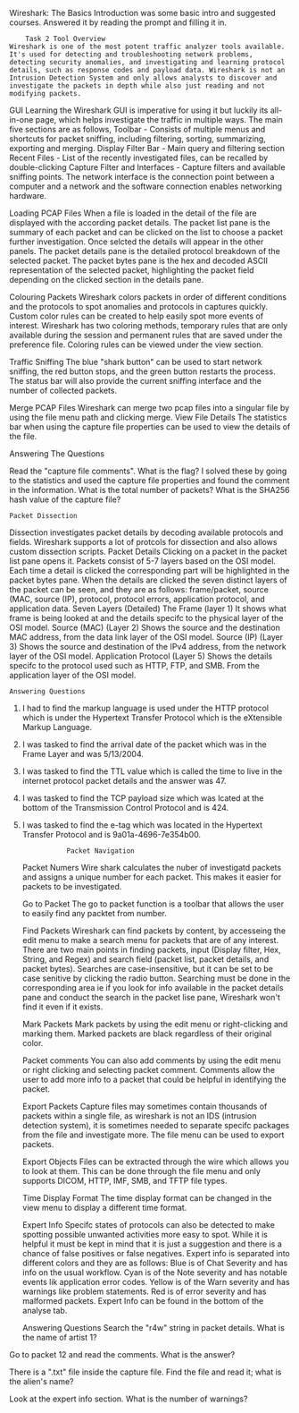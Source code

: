  Wireshark: The Basics
Introduction was some basic intro and suggested courses. Answered it by reading the prompt and filling it in. 

        Task 2 Tool Overview
    Wireshark is one of the most potent traffic analyzer tools available. It's used for detecting and troubleshooting network problems, detecting security anomalies, and investigating and learning protocol details, such as response codes and payload data. Wireshark is not an Intrusion Detection System and only allows analysts to discover and investigate the packets in depth while also just reading and not modifying packets. 

GUI 
    Learning the Wireshark GUI is imperative for using it but luckily its all-in-one page, which helps investigate the traffic in multiple ways. 
    The main five sections are as follows, 
        Toolbar - Consists of multiple menus and shortcuts for packet sniffing, including filtering, sorting, summarizing, exporting and merging.
        Display Filter Bar - Main query and filtering section
        Recent Files - List of the recently investigated files, can be recalled by double-clicking 
        Capture Filter and Interfaces - Capture filters and available sniffing points. The network interface is the connection point between a computer and a network and the software connection enables networking hardware.

Loading PCAP Files
    When a file is loaded in the detail of the file are displayed with the according packet details.
    The packet list pane is the summary of each packet and can be clicked on the list to choose a packet further investigation. Once selcted the details will appear in the other panels.
    The packet details pane is the detailed protocol breakdown of the selected packet.
    The packet bytes pane is the hex and decoded ASCII representation of the selected packet, highlighting the packet field depending on the clicked section in the details pane.

Colouring Packets
    Wireshark colors packets in order of different conditions and the protocols to spot anomalies and protocols in captures quickly. Custom color rules can be created to help easily spot more events of interest. Wireshark has two coloring methods, temporary rules that are only available during the session and permanent rules that are saved under the preference file. Coloring rules can be viewed under the view section. 

Traffic Sniffing
    The blue "shark button" can be used to start network sniffing, the red button stops, and the green button restarts the process. The status bar will also provide the current sniffing interface and the number of collected packets. 

Merge PCAP Files
    Wireshark can merge two pcap files into a singular file by using the file menu path and clicking merge. 
View File Details 
    The statistics bar when using the capture file properties can be used to view the details of the file.

Answering The Questions
    
Read the "capture file comments". What is the flag?
I solved these by going to the statistics and used the capture file properties and found the comment in the information.
What is the total number of packets?
What is the SHA256 hash value of the capture file?

    Packet Dissection
Dissection investigates packet details by decoding available protocols and fields. Wireshark supports a lot of protcols for dissection and also allows custom dissection scripts. 
    Packet Details
Clicking on a packet in the packet list pane opens it. Packets consist of 5-7 layers based on the OSI model. Each time a detail is clicked the corresponding part will be highlighted in the packet bytes pane. When the details are clicked the seven distinct layers of the packet can be seen, and they are as follows:  frame/packet, source (MAC, source (IP), protocol, protocol errors, application protocol, and application data. 
    Seven Layers (Detailed)
        The Frame (layer 1)
    It shows what frame is being looked at and the details specifc to the physical layer of the OSI model.
        Source (MAC) (Layer 2)
    Shows the source and the destination MAC address, from the data link layer of the OSI model.
        Source (IP) (Layer 3)
    Shows the source and destination of the IPv4 address, from the network layer of the OSI model.
        Application Protocol (Layer 5)
    Shows the details specifc to the protocol used such as HTTP, FTP, and SMB. From the application layer of the OSI model.

    Answering Questions 
1. I had to find the markup language is used under the HTTP protocol which is under the Hypertext Transfer Protocol which is the eXtensible Markup Language.
2. I was tasked to find the arrival date of the packet which was in the Frame Layer and was 5/13/2004.
3. I was tasked to find the TTL value which is called the time to live in the internet protocol packet details and the answer was 47.
4. I was tasked to find the TCP payload size which was lcated at the bottom of the Transmission Control Protocol and is 424.
5. I was tasked to find the e-tag which was located in the Hypertext Transfer Protocol and is 9a01a-4696-7e354b00.

                  Packet Navigation
    Packet Numers 
Wire shark calculates the nuber of investigatd packets and assigns a unique number for each packet. This makes it easier for packets to be investigated.

    Go to Packet
The go to packet function is a toolbar that allows the user to easily find any packtet from number. 

    Find Packets
Wireshark can find packets by content, by accesseing the edit menu to make a search menu for packets that are of any interest. There are two main points in finding packets, input (Display filter, Hex, String, and Regex) and search field (packet list, packet details, and packet bytes). Searches are case-insensitive, but it can be set to be case senitive by clicking the radio button.  Searching must be done in the corresponding area ie if you look for info available in the packet details pane and conduct the search in the packet lise pane, Wireshark won't find it even if it exists.

    Mark Packets
Mark packets by using the edit menu or right-clicking and marking them. Marked packets are black regardless of their original color.

    Packet comments
You can also add comments by using the edit menu or right clicking and selecting packet comment. Comments allow the user to add more info to a packet that could be helpful in identifying the packet.

    Export Packets
Capture files may sometimes contain thousands of packets within a single file, as wireshark is not an IDS (intrusion detection system), it is sometimes needed to separate specifc packages from the file and investigate more. The file menu can be used to export packets. 

    Export Objects 
Files can be extracted through the wire which allows you to look at them. This can be done through the file menu and only supports DICOM, HTTP, IMF, SMB, and TFTP file types. 

    Time Display Format
The time display format can be changed in the view menu to display a different time format.

    Expert Info
Specifc states of protocols can also be detected to make spotting possible unwanted activities more easy to spot. While it is helpful it must be kept in mind that it is just a suggestion and there is a chance of false positives or false negatives. Expert info is separated into different colors and they are as follows:
Blue is of Chat Severity and has info on the usual workflow.
Cyan is of the Note severity and has notable events lik application error codes.
Yellow is of the Warn severity and has warnings like problem statements.
Red is of error severity and has malformed packets.
Expert Info can be found in the bottom of the analyse tab.

    Answering Questions 
Search the "r4w" string in packet details. What is the name of artist 1?

Go to packet 12 and read the comments. What is the answer?

There is a ".txt" file inside the capture file. Find the file and read it; what is the alien's name?

Look at the expert info section. What is the number of warnings?
